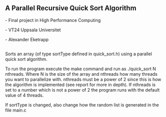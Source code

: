 ## A Parallel Recursive Quick Sort Algorithm 

\- Final project in High Performance Computing 

\- VT24 Uppsala Universitet

\- Alexander Eketrapp
##

Sorts an array (of type sortType defined in quick_sort.h) using a parallel quick sort algorithm. 

To run the program execute the make command and run as ./quick_sort N nthreads. Where N is the size of the array and nthreads how many threads you want to parallelize with. nthreads must be a power of 2 since this is how the algorithm is implemented (see report for more in depth). If nthreads is set to a number which is not a power of 2 the program runs with the default value of 4 threads. 

If sortType is changed, also change how the random list is generated in the file main.c 